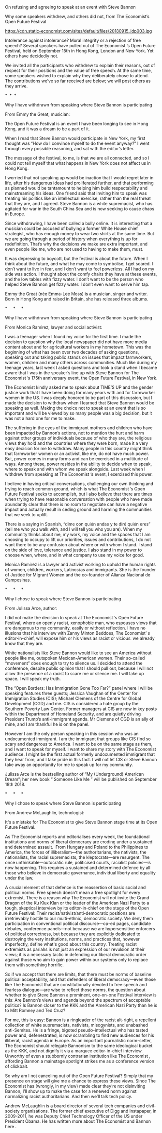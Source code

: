 On refusing and agreeing to speak at an event with Steve Bannon

Why some speakers withdrew, and others did not, from The Economist’s Open Future Festival

https://cdn.static-economist.com/sites/default/files/20180915_ldp003.jpg

Intolerance against intolerance? Moral integrity or a rejection of free speech? Several speakers have pulled out of  The Economist ’s Open Future Festival, held on September 15th in Hong Kong, London and New York. Yet others have decidedly not.

We invited all the participants who withdrew to explain their reasons, out of respect for their positions and the value of free speech. At the same time, some speakers wished to explain why they deliberately chose to attend. The contributions we’ve so far received are below; we will post others as they arrive.

*  *  *

 Why I have withdrawn from speaking where Steve Bannon is participating 

 From Emmy the Great, musician: 

The Open Future Festival is an event I have been longing to see in Hong Kong, and it was a dream to be a part of it.

When I read that Steve Bannon would participate in New York, my first thought was “How do I convince myself to do the event anyway?” I went through every possible reasoning, and sat with the editor’s letter.

The message of the festival, to me, is that we are all connected, and so I could not tell myself that what happens in New York does not affect us in Hong Kong.

I worried that not speaking up would be inaction that I would regret later in life, after his dangerous ideas had proliferated further, and that performing as planned would be tantamount to helping him build respectability and mainstreaming his ideas. One friend said that inviting him to speak was treating his politics like an intellectual exercise, rather than the real threat that they are, and I agreed. Steve Bannon is a white supremacist, who has agitated for war in the South China Sea and is now seeking to cause chaos in Europe.

Since withdrawing, I have been called a bully online. It is interesting that a musician could be accused of bullying a former White House chief strategist, who has enough money to wear two shirts at the same time. But we are going through a period of history when everything is up for redefinition. That’s why the decisions we make are extra important, and even people like me, who are not used to having to make them, must.

It was depressing to boycott, but the festival is about the future. When I think about the future, and what he may come to symbolise, I get scared. I don’t want to live in fear, and I don’t want to feel powerless. All I had on my side was action. I thought about the comfy chairs they have at these events, and the low tables with fizzy water. I don’t want to be the person who helped Steve Bannon get fizzy water. I don’t even want to serve him tap.

 Emmy the Great (née Emma-Lee Moss) is a musician, singer and writer. Born in Hong Kong and raised in Britain, she has released three albums.  

*     *     *

 Why I have withdrawn from speaking where Steve Bannon is participating 

 From Monica Ramirez, lawyer and social activist: 

I was a teenager when I found my voice for the first time. I made the decision to question why the local newspaper did not have more media content about and for agricultural workers in my hometown. This was the beginning of what has been over two decades of asking questions, speaking out and taking public stands on issues that impact farmworkers, women, children and many others across communities. Much like during my teenage years, last week I asked questions and took a stand when I became aware that I was in the speaker’s line up with Steve Bannon for  The Economist ’s 175th anniversary event, the Open Future Festival, in New York.

 The Economist  kindly asked me to speak about TIME’S UP and the gender justice work that I have been doing for many years with and for farmworker women in the US. I was deeply honored to be part of this discussion, but I made the decision to withdraw when I learned that Steve Bannon would be speaking as well. Making the choice not to speak at an event that is so important and will be viewed by so many people was a big decision, but it was not a hard one for me to make.

The suffering in the eyes of the immigrant mothers and children who have been impacted by Bannon’s actions, not to mention the hurt and harm against other groups of individuals because of who they are, the religious views they hold and the countries where they were born, made it a very easy decision for me to withdraw. Many people in this country might think that farmworker women or an activist, like me, do not have much power. But, power comes in many forms and can be exercised in a multitude of ways. Among these, power resides in the ability to decide when to speak, where to speak and with whom we speak alongside. Last week when I withdrew from speaking at  The Economist ’s event, I exercised this power.

I believe in having critical conversations, challenging our own thinking and trying to reach common ground, which is what  The Economist ’s Open Future Festival seeks to accomplish, but I also believe that there are times when trying to have reasonable conversation with people who have made abundantly clear that there is no room to negotiate can have a negative impact and actually result in ceding ground and harming the communities that we seek to uplift.

There is a saying in Spanish, “dime con quién andas y te diré quién eres” (tell me who you walk with, and I will tell you who you are). When my community thinks about me, my work, my voice and the spaces that I am choosing to occupy to lift our priorities, issues and contributions, I do not want there to be any confusion about where or with whom I stand. I stand on the side of love, tolerance and justice. I also stand in my power to choose when, where, and in what company to use my voice for good.

 Monica Ramirez is a lawyer and activist working to uphold the human rights of women, children, workers, Latinos/as and immigrants. She is the founder of Justice for Migrant Women and the co-founder of Alianza Nacional de Campesinas. 

  

*     *     *

 Why I chose to speak where Steve Bannon is participating 

 From Julissa Arce, author: 

I did not make the decision to speak at  The Economist ’s Open Future Festival, where an openly racist, xenophobic man, who espouses views that are dangerous to my community, easily or without reflection. I have no illusions that his interview with Zanny Minton Beddoes,  The Economist’ s editor-in-chief, will expose him or his views as racist or vicious: we already know that they are.

White nationalists like Steve Bannon would like to see an America without people like me, outspoken Mexican-American women. Their so-called “movement” does enough to try to silence us. I decided to attend the conference, despite public opinion that I should pull out, because I will not allow the presence of a racist to scare me or silence me. I will take up space. I will speak my truth.

The “Open Borders: Has Immigration Gone Too Far?” panel where I will be speaking features three guests; Jessica Vaughan of the Center for Immigration Studies (CIS); Michael Clemens of the Centre for Global Development (CGD) and me. CIS is considered a hate group by the Southern Poverty Law Center. Former managers at CIS are now in key posts within the Department of Homeland Security, and are  quietly driving  President Trump’s anti-immigrant agenda. Mr Clemens of CGD is an ally of mine, and I am thankful he is on the panel. 

However I am the only person speaking in this session who was an undocumented immigrant. I am the immigrant that groups like CIS find so scary and dangerous to America. I want to be on the same stage as them, and I want to speak for myself. I want to share my story with  The Economist  audience. I might be the first actual formerly undocumented immigrant that they hear from, and I take pride in this fact. I will not let CIS or Steve Bannon take away an opportunity for me to speak up for my community. 

 Julissa Arce is the bestselling author of “My (Underground) American Dream”; her new book “ Someone Like Me ” will be published on September 18th 2018. 

*     *     *

 Why I chose to speak where Steve Bannon is participating 

 From Andrew McLaughlin, technologist:  

It's a mistake for  The Economist  to give Steve Bannon stage time at its Open Future Festival.

As  The Economist  reports and editorialises every week, the foundational institutions and norms of liberal democracy are eroding under a sustained and determined assault.  From Hungary and Poland to the Philippines to America, the forces of illiberalism—the authoritarians, the nativists, the nationalists, the racial supremacists, the kleptocrats—are resurgent. The once unthinkable—autocratic rule, politicised courts, racialist policies—is now happening. This requires a sustained and determined defence by all those who believe in democratic governance, individual liberty and equality under the law.

A crucial element of that defence is the reassertion of basic social and political norms. Free speech doesn't mean a free spotlight for every extremist. There is a reason why  The Economist  will not invite the Grand Dragon of the Ku Klux Klan or the leader of the American Nazi Party to a tough, skeptical interview by its editor-in-chief on the stage of the Open Future Festival: Their racist/nativist/anti-democratic positions are irretrievably hostile to our multi-ethnic, democratic society. We deny them participation in conventional political discourse—op-ed pages, candidate debates, conference panels—not because we are hypersensitive enforcers of political correctness, but because they are explicitly dedicated to destroying the very institutions, norms, and practices that, however imperfectly, define what's good about this country. Treating racist extremists as pariahs is not just an expression of our revulsion at their views; it is a necessary tactic in defending our liberal democratic order against those who aim to gain power within our systems only to replace them with something horrific.

So if we accept that there are limits, that there must be norms of baseline political acceptability, and that defenders of liberal democracy—even those like  The Economist  that are constitutionally devoted to free speech and fearless dialogue—are wise to reflect those norms, the question about whether to give Steve Bannon a prominent, one-on-one Festival interview is this: Are Bannon’s views and agenda beyond the spectrum of acceptable politics? Is Bannon closer to the KKK and the American Nazi Party than he is to Mitt Romney and Ted Cruz?

For me, this is easy: Bannon is a ringleader of the racist alt-right, a repellent collection of white supremacists, nativists, misogynists, and unabashed anti-Semites. He is a fringe, bigoted pseudo-intellectual who has tasted power and, defenestrated, is now scrambling to find new audiences for his illiberal, racist agenda in Europe. As an important journalistic norm-setter,  The Economist  should relegate Bannonism to the same ideological bucket as the KKK, and not dignify it via a marquee editor-in-chief interview.  Unworthy of even a stubbornly contrarian institution like  The Economist , affording Bannon a mainstage spotlight strikes me as a conference version of clickbait.

So why am I not canceling out of the Open Future Festival? Simply that my presence on stage will give me a chance to express these views. Since  The Economist  has (wrongly, in my view) made clear they’re not disinviting Bannon, I’ll show up to make the case for a renewed norm against normalizing racist authoritarians. And then we’ll talk tech policy.

 Andrew McLaughlin is a board director of several tech companies and civil-society organisations. The former chief executive of Digg and Instapaper, in 2009-2011, he was Deputy Chief Technology Officer of the US under President Obama. He has written more about The Economist and Bannon  here .  